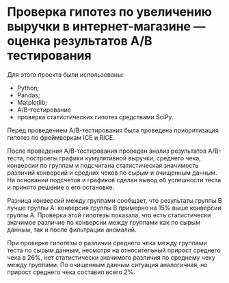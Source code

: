 # Проверка гипотез по увеличению выручки в интернет-магазине — оценка результатов A/B тестирования

Для этого проекта были использованы:
- Python;
- Pandas;
- Matplotlib;
- A/B-тестирование
- проверка статистических гипотез средствами SciPy.

Перед проведением А/В-тестирования была проведена приоритизация гипотез по фреймворкам ICE и RICE. 

После проведения А/В-тестирования проведен анализ результатов A/B-теста, построегы графики кумулятивной выручки, среднего чека, конверсии по группам и подсчитана статистическая значимость различий конверсий и средних чеков по сырым и очищенным данным. На основании подсчетов и графиков сделан вывод об успешности теста и принято решение о его остановке.

Разница конверсий между группами сообщает, что результаты группы B лучше группы A: конверсия группы В примерно на 15% выше конверсии группы А. Проверка этой гипотезы показала, что есть статистически значимое различие по конверсии между группами как по сырым данным, так и после фильтрации аномалий.

При проверке гипотезы о различии среднего чека между группами теста по сырым данным, несмотря на относительный прирост среднего чека в 26%, нет статистически значимого различия по среднему чеку между группами. По очищенным данным ситуация аналогичная, но прирост среднего чека составил всего 2%.
